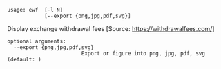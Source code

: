 ```
usage: ewf  [-l N]
            [--export {png,jpg,pdf,svg}]
```

Display exchange withdrawal fees
[Source: https://withdrawalfees.com/]

```
optional arguments:
  --export {png,jpg,pdf,svg}
                        Export or figure into png, jpg, pdf, svg (default: )
```
